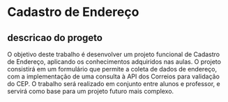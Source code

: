 # Cadastro de Endereço

## descricao do progeto
O objetivo deste trabalho é desenvolver um projeto funcional de Cadastro de Endereço, aplicando os conhecimentos adquiridos nas aulas. O projeto consistirá em um formulário que permite a coleta de dados de endereço, com a implementação de uma consulta à API dos Correios para validação do CEP. O trabalho será realizado em conjunto entre alunos e professor, e servirá como base para um projeto futuro mais complexo.